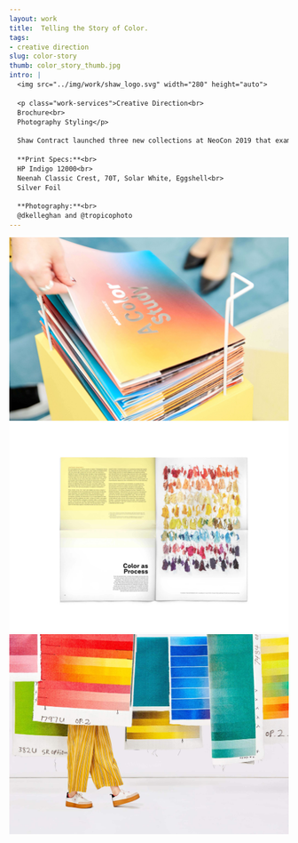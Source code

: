 ```yaml
---
layout: work
title:  Telling the Story of Color.
tags:
- creative direction
slug: color-story
thumb: color_story_thumb.jpg
intro: |
  <img src="../img/work/shaw_logo.svg" width="280" height="auto">

  <p class="work-services">Creative Direction<br>
  Brochure<br>
  Photography Styling</p>

  Shaw Contract launched three new collections at NeoCon 2019 that examined the impact of color in space: ReFrame, Dye Lab, and Gradation. For the launch, Shaw wanted to create a print piece that spoke to the narrative of color and which tied the collections together. For use in the print piece and showroom a series of photos we’re produced covering the topics of inspiration, discovery, process, and texture.

  **Print Specs:**<br>
  HP Indigo 12000<br>
  Neenah Classic Crest, 70T, Solar White, Eggshell<br>
  Silver Foil

  **Photography:**<br>
  @dkelleghan and @tropicophoto
---
```


![](../img/work/cs_1.jpg)
![](../img/work/cs_2.jpg)
![](../img/work/cs_3.jpg)
